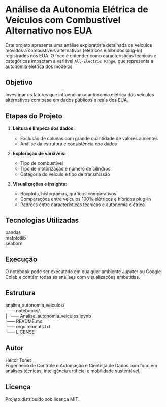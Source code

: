 # Análise da Autonomia Elétrica de Veículos com Combustível Alternativo nos EUA

Este projeto apresenta uma análise exploratória detalhada de veículos movidos a combustíveis alternativos (elétricos e híbridos plug-in) registrados nos EUA. O foco é entender como características técnicas e categóricas impactam a variável `All-Electric Range`, que representa a autonomia elétrica dos modelos.

## Objetivo

Investigar os fatores que influenciam a autonomia elétrica dos veículos alternativos com base em dados públicos e reais dos EUA.

## Etapas do Projeto

1. **Leitura e limpeza dos dados:**
   - Exclusão de colunas com grande quantidade de valores ausentes
   - Análise da estrutura e consistência dos dados

2. **Exploração de variáveis:**
   - Tipo de combustível
   - Tipo de motorização e número de cilindros
   - Categoria do veículo e tipo de transmissão

3. **Visualizações e Insights:**
   - Boxplots, histogramas, gráficos comparativos
   - Comparações entre veículos 100% elétricos e híbridos plug-in
   - Padrões entre características técnicas e autonomia elétrica

## Tecnologias Utilizadas

pandas  
matplotlib  
seaborn  

## Execução

O notebook pode ser executado em qualquer ambiente Jupyter ou Google Colab e contém todas as análises com visualizações embutidas.

## Estrutura

analise_autonomia_veiculos/  
├── notebooks/  
│   └── Analise_autonomia_veiculos.ipynb  
├── README.md  
├── requirements.txt  
└── LICENSE

## Autor

Heitor Tonet  
Engenheiro de Controle e Automação e Cientista de Dados com foco em análises técnicas, inteligência artificial e mobilidade sustentável.

## Licença

Projeto distribuído sob licença MIT.
